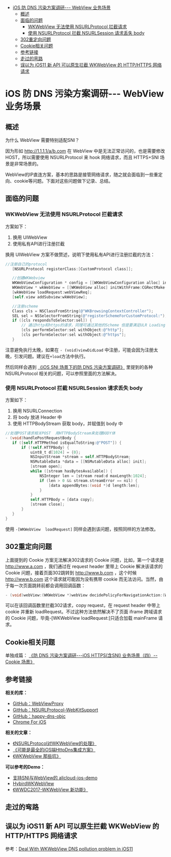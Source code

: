 <!-- START doctoc generated TOC please keep comment here to allow auto update -->
<!-- DON'T EDIT THIS SECTION, INSTEAD RE-RUN doctoc TO UPDATE -->

- [iOS 防 DNS 污染方案调研--- WebView 业务场景](#ios-%E9%98%B2-dns-%E6%B1%A1%E6%9F%93%E6%96%B9%E6%A1%88%E8%B0%83%E7%A0%94----webview-%E4%B8%9A%E5%8A%A1%E5%9C%BA%E6%99%AF)
  - [概述](#%E6%A6%82%E8%BF%B0)
  - [面临的问题](#%E9%9D%A2%E4%B8%B4%E7%9A%84%E9%97%AE%E9%A2%98)
    - [WKWebView 无法使用 NSURLProtocol 拦截请求](#wkwebview-%E6%97%A0%E6%B3%95%E4%BD%BF%E7%94%A8-nsurlprotocol-%E6%8B%A6%E6%88%AA%E8%AF%B7%E6%B1%82)
    - [使用 NSURLProtocol 拦截 NSURLSession 请求丢失 body](#%E4%BD%BF%E7%94%A8-nsurlprotocol-%E6%8B%A6%E6%88%AA-nsurlsession-%E8%AF%B7%E6%B1%82%E4%B8%A2%E5%A4%B1-body)
  - [302重定向问题](#302%E9%87%8D%E5%AE%9A%E5%90%91%E9%97%AE%E9%A2%98)
  - [Cookie相关问题](#cookie%E7%9B%B8%E5%85%B3%E9%97%AE%E9%A2%98)
  - [参考链接](#%E5%8F%82%E8%80%83%E9%93%BE%E6%8E%A5)
  - [走过的弯路](#%E8%B5%B0%E8%BF%87%E7%9A%84%E5%BC%AF%E8%B7%AF)
  - [误以为 iOS11 新 API 可以原生拦截 WKWebView 的 HTTP/HTTPS 网络请求](#%E8%AF%AF%E4%BB%A5%E4%B8%BA-ios11-%E6%96%B0-api-%E5%8F%AF%E4%BB%A5%E5%8E%9F%E7%94%9F%E6%8B%A6%E6%88%AA-wkwebview-%E7%9A%84-httphttps-%E7%BD%91%E7%BB%9C%E8%AF%B7%E6%B1%82)

<!-- END doctoc generated TOC please keep comment here to allow auto update -->

# iOS 防 DNS 污染方案调研--- WebView 业务场景

## 概述

为什么 WebView 需要特别适配SNI？


因为形如 http://1.1.1.1/a/b.com 在 WebView 中是无法正常访问的，也是需要修改HOST，所以需要使用 NSURLProtocol 来 hook 网络请求，而且 HTTPS+SNI 场景是非常场景的。

WebView的IP直连方案，基本的思路是接管网络请求，随之就会面临到一些重定向、cookie等问题。下面对这些问题做下记录、总结。

## 面临的问题

### WKWebView 无法使用 NSURLProtocol 拦截请求

 方案如下： 


  1.  换用 UIWebView 
  2. 使用私有API进行注册拦截

换用 UIWebView 方案不做赘述，说明下使用私有API进行注册拦截的方法：

 ```Objective-C
//注册自己的protocol
    [NSURLProtocol registerClass:[CustomProtocol class]];

    //创建WKWebview
    WKWebViewConfiguration * config = [[WKWebViewConfiguration alloc] init];
    WKWebView * wkWebView = [[WKWebView alloc] initWithFrame:CGRectMake(0, 0, [UIScreen mainScreen].bounds.size.width, [UIScreen mainScreen].bounds.size.height) configuration:config];
    [wkWebView loadRequest:webViewReq];
    [self.view addSubview:wkWebView];

    //注册scheme
    Class cls = NSClassFromString(@"WKBrowsingContextController");
    SEL sel = NSSelectorFromString(@"registerSchemeForCustomProtocol:");
    if ([cls respondsToSelector:sel]) {
        // 通过http和https的请求，同理可通过其他的Scheme 但是要满足ULR Loading System
        [cls performSelector:sel withObject:@"http"];
        [cls performSelector:sel withObject:@"https"];
    }

 ```
 注意避免执行太晚，如果在 `- (void)viewDidLoad` 中注册，可能会因为注册太晚，引发问题。建议在`+load`方法中执行。

然后同样会遇到 [《iOS SNI 场景下的防 DNS 污染方案调研》](https://github.com/ChenYilong/iOSBlog/issues/12) 里提到的各种 NSURLProtocol 相关的问题，可以参照里面的方法解决。

### 使用 NSURLProtocol 拦截 NSURLSession 请求丢失 body

 方案如下： 

  1. 换用 NSURLConnection 
  2. 将 body 放进 Header 中
  3. 使用 HTTPBodyStream 获取 body，并赋值到 body 中

 ```Objective-C
//处理POST请求相关POST  用HTTPBodyStream来处理BODY体
- (void)handlePostRequestBody {
    if ([self.HTTPMethod isEqualToString:@"POST"]) {
        if (!self.HTTPBody) {
            uint8_t d[1024] = {0};
            NSInputStream *stream = self.HTTPBodyStream;
            NSMutableData *data = [[NSMutableData alloc] init];
            [stream open];
            while ([stream hasBytesAvailable]) {
                NSInteger len = [stream read:d maxLength:1024];
                if (len > 0 && stream.streamError == nil) {
                    [data appendBytes:(void *)d length:len];
                }
            }
            self.HTTPBody = [data copy];
            [stream close];
        }
    }
}

 ```

使用 `-[WKWebView  loadRequest]` 同样会遇到该问题，按照同样的方法修改。



## 302重定向问题

上面提到的 Cookie 方案无法解决302请求的 Cookie 问题，比如，第一个请求是 http://www.a.com ，我们通过在 request header 里带上 Cookie 解决该请求的 Cookie 问题，接着页面302跳转到 http://www.b.com ，这个时候 http://www.b.com 这个请求就可能因为没有携带 cookie 而无法访问。当然，由于每一次页面跳转前都会调用回调函数：

 ```Objective-C
 - (void)webView:(WKWebView *)webView decidePolicyForNavigationAction:(WKNavigationAction *)navigationAction decisionHandler:(void (^)(WKNavigationActionPolicy))decisionHandler;
 ```

可以在该回调函数里拦截302请求，copy request，在 request header 中带上 cookie 并重新 loadRequest。不过这种方法依然解决不了页面 iframe 跨域请求的 Cookie 问题，毕竟-[WKWebView loadRequest:]只适合加载 mainFrame 请求。


## Cookie相关问题

单独成篇： [《防 DNS 污染方案调研---iOS HTTPS(含SNI) 业务场景（四）-- Cookie 场景》]( https://github.com/ChenYilong/iOSBlog/issues/14 ) 


## 参考链接


**相关的库：**

  - [GitHub：WebViewProxy](https://github.com/marcuswestin/WebViewProxy) 
  - [GitHub：NSURLProtocol-WebKitSupport](https://github.com/Yeatse/NSURLProtocol-WebKitSupport) 
  - [GitHub：happy-dns-objc](https://github.com/qiniu/happy-dns-objc) 
  - [Chrome For iOS ](https://chromium.googlesource.com/chromium/src.git/+/master/ios/) 

**相关的文章：**

  - [《NSURLProtocol对WKWebView的处理》]( http://www.jianshu.com/p/8f5e1082f5e0 ) 
  - [《可能是最全的iOS端HttpDns集成方案》]( http://www.jianshu.com/p/cd4c1bf1fd5f ) 
  - [《WKWebView 那些坑》]( https://zhuanlan.zhihu.com/p/24990222 ) 


**可以参考的Demo：**

 - [支持SNI与WebView的 alicloud-ios-demo](https://github.com/Dave1991/alicloud-ios-demo) 
 - [HybirdWKWebVIew](https://github.com/LiuShuoyu/HybirdWKWebVIew/) 
 - [《WWDC ​2017-WKWebView 新功能》]( https://zhuanlan.zhihu.com/p/27914128 ) 

## 走过的弯路

## 误以为 iOS11 新 API 可以原生拦截 WKWebView 的 HTTP/HTTPS 网络请求
 
 参考：[Deal With WKWebView DNS pollution problem in iOS11](https://github.com/ChenYilong/iOS11AdaptationTips/issues/16) 

